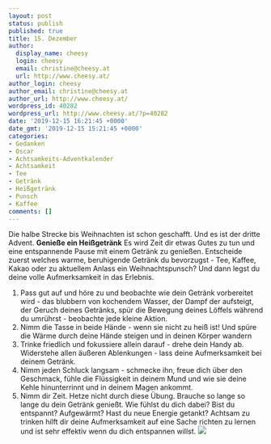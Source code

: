 ```yaml
---
layout: post
status: publish
published: true
title: 15. Dezember
author:
  display_name: cheesy
  login: cheesy
  email: christine@cheesy.at
  url: http://www.cheesy.at/
author_login: cheesy
author_email: christine@cheesy.at
author_url: http://www.cheesy.at/
wordpress_id: 40282
wordpress_url: http://www.cheesy.at/?p=40282
date: '2019-12-15 16:21:45 +0000'
date_gmt: '2019-12-15 15:21:45 +0000'
categories:
- Gedanken
- Oscar
- Achtsamkeits-Adventkalender
- Achtsamkeit
- Tee
- Getränk
- Heißgetränk
- Punsch
- Kaffee
comments: []
---
```

Die halbe Strecke bis Weihnachten ist schon geschafft. Und es ist der dritte Advent.
**Genieße ein Heißgetränk**
Es wird Zeit dir etwas Gutes zu tun und eine entspannende Pause mit einem Getränk zu genießen. Entscheide zuerst welches warme, beruhigende Getränk du bevorzugst - Tee, Kaffee, Kakao oder zu aktuellem Anlass ein Weihnachtspunsch? Und dann legst du deine volle Aufmerksamkeit in das Erlebnis.
1) Pass gut auf und höre zu und beobachte wie dein Getränk vorbereitet wird - das blubbern von kochendem Wasser, der Dampf der aufsteigt, der Geruch deines Getränks, spür die Bewegung deines Löffels während du umrührst - beobachte jede kleine Aktion.
2) Nimm die Tasse in beide Hände - wenn sie nicht zu heiß ist! Und spüre die Wärme durch deine Hände steigen und in deinen Körper wandern
3) Trinke friedlich und fokussiere allein darauf - drehe dein Handy ab. Widerstehe allen äußeren Ablenkungen - lass deine Aufmerksamkeit bei deinem Getränk.
4) Nimm jeden Schluck langsam - schmecke ihn, freue dich über den Geschmack, fühle die Flüssigkeit in deinem Mund und wie sie deine Kehle hinunterrinnt und in deinem Magen ankommt.
5) Nimm dir Zeit. Hetze nicht durch diese Übung. Brauche so lange so lange du dein Getränk genießt. Wie fühlst du dich dabei? Bist du entspannt? Aufgewärmt? Hast du neue Energie getankt?
Achtsam zu trinken hilft dir deine Aufmerksamkeit auf eine Sache richten zu lernen und ist sehr effektiv wenn du dich entspannen willst.
[![](http://www.cheesy.at/wp-content/uploads/Mindfulness-15.jpg)](http://www.cheesy.at/fotos/sonstiges/achtsamkeits-kalender/)
